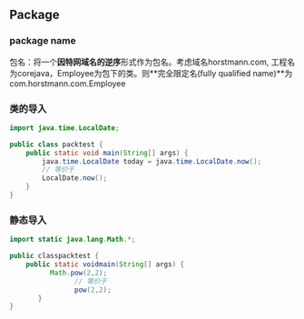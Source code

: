 ## Package

### package name

包名：将一个**因特网域名的逆序**形式作为包名。考虑域名horstmann.com, 工程名为corejava，Employee为包下的类。则**完全限定名(fully qualified name)**为com.horstmann.com.Employee

### 类的导入

```java
import java.time.LocalDate;

public class packtest {
	public static void main(String[] args) {
		java.time.LocalDate today = java.time.LocalDate.now();
		// 等价于
		LocalDate.now();
	}
}
```

### 静态导入

```java
import static java.lang.Math.*;

public classpacktest {
	public static voidmain(String[] args) {
	      Math.pow(2,2);
				// 等价于
				pow(2,2);
	   }
}
```

